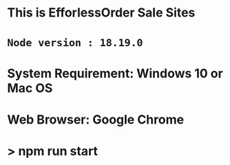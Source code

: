 #

#

# This is EfforlessOrder Sale Sites

# `Node version : 18.19.0`

# System Requirement: Windows 10 or Mac OS

# Web Browser: Google Chrome

# > npm run start

#

#
